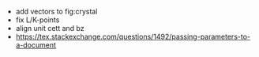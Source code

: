 - add vectors to fig:crystal
- fix L/K-points
- align unit cett and bz
- https://tex.stackexchange.com/questions/1492/passing-parameters-to-a-document